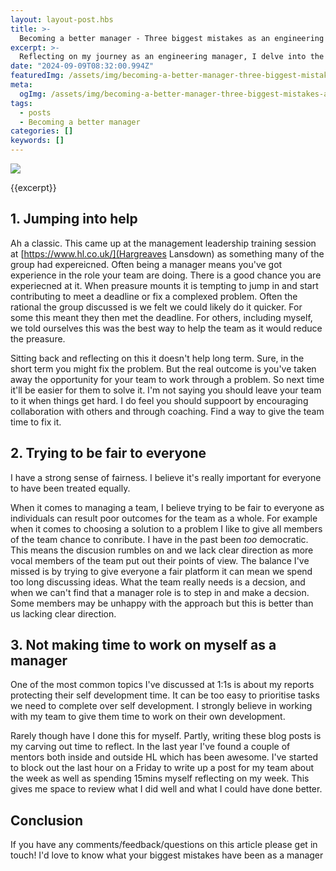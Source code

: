 ```yaml
---
layout: layout-post.hbs
title: >-
  Becoming a better manager - Three biggest mistakes as an engineering manager
excerpt: >-
  Reflecting on my journey as an engineering manager, I delve into the three biggest mistakes I've made—feeling overly responsible for my team's actions, striving to be fair to everyone, and neglecting my own development. Each mistake taught me valuable lessons that have shaped my approach to leadership.
date: "2024-09-09T08:32:00.994Z"
featuredImg: /assets/img/becoming-a-better-manager-three-biggest-mistakes-as-an-engineering-manager--featured-img.webp
meta:
  ogImg: /assets/img/becoming-a-better-manager-three-biggest-mistakes-as-an-engineering-manager--og-img.jpg
tags:
  - posts
  - Becoming a better manager
categories: []
keywords: []
---
```


![]({{featuredImg}})

{{excerpt}}

## 1. Jumping into help
Ah a classic. This came up at the management leadership training session at [https://www.hl.co.uk/](Hargreaves Lansdown) as something many of the group had expereicned. Often being a manager means you've got experience in the role your team are doing. There is a good chance you are experiecned at it. When preasure mounts it is tempting to jump in and start contributing to meet a deadline or fix a complexed problem. Often the rational the group discussed is we felt we could likely do it quicker. For some this meant they then met the deadline. For others, including myself, we told ourselves this was the best way to help the team as it would reduce the preasure.

Sitting back and reflecting on this it doesn't help long term. Sure, in the short term you might fix the problem. But the real outcome is you've taken away the opportunity for your team to work through a problem. So next time it'll be easier for them to solve it. I'm not saying you should leave your team to it when things get hard. I do feel you should suppoort by encouraging collaboration with others and through coaching. Find a way to give the team time to fix it.


## 2. Trying to be fair to everyone
I have a strong sense of fairness. I believe it's really important for everyone to have been treated equally. 

When it comes to managing a team, I believe trying to be fair to everyone as individuals can result poor outcomes for the team as a whole. For example when it comes to choosing a solution to a problem I like to give all members of the team chance to conribute. I have in the past been _too_ democratic. This means the discusion rumbles on and we lack clear direction as more vocal members of the team put out their points of view. The balance I've missed is by trying to give everyone a fair platform it can mean we spend too long discussing ideas. What the team really needs is a decsion, and when we can't find that a manager role is to step in and make a decsion. Some members may be unhappy with the approach but this is better than us lacking clear direction.


## 3. Not making time to work on myself as a manager
One of the most common topics I've discussed at 1:1s is about my reports protecting their self development time. It can be too easy to prioritise tasks we need to complete over self development. I strongly believe in working with my team to give them time to work on their own development.

Rarely though have I done this for myself. Partly, writing these blog posts is my carving out time to reflect. In the last year I've found a couple of mentors both inside and outside HL which has been awesome. I've started to block out the last hour on a Friday to write up a post for my team about the week as well as spending 15mins myself reflecting on my week. This gives me space to review what I did well and what I could have done better.


## Conclusion
If you have any comments/feedback/questions on this article please get in touch! I'd love to know what your biggest mistakes have been as a manager

